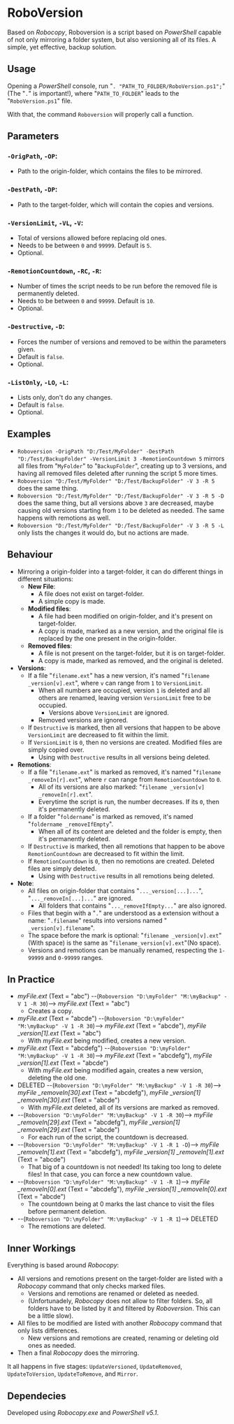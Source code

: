 # RoboVersion

Based on _Robocopy_, Roboversion is a script based on _PowerShell_ capable of not only mirroring a folder system, but also versioning all of its files. A simple, yet effective, backup solution.

## Usage

Opening a _PowerShell_ console, run "`. "PATH_TO_FOLDER/RoboVersion.ps1";`"(The "`.`" is important!), where "`PATH_TO_FOLDER`" leads to the "`RoboVersion.ps1`" file.

With that, the command `Roboversion` will properly call a function.

## Parameters

### `-OrigPath`, `-OP`:
- Path to the origin-folder, which contains the files to be mirrored.

### `-DestPath`, `-DP`:
- Path to the target-folder, which will contain the copies and versions.

### `-VersionLimit`, `-VL`, `-V`:
- Total of versions allowed before replacing old ones.
- Needs to be between `0` and `99999`. Default is `5`.
- Optional.

### `-RemotionCountdown`, `-RC`, `-R`:
- Number of times the script needs to be run before the removed file is permanently deleted.
- Needs to be between `0` and `99999`. Default is `10`.
- Optional.

### `-Destructive`, `-D`:
- Forces the number of versions and removed to be within the parameters given.
- Default is `false`.
- Optional.

### `-ListOnly`, `-LO`, `-L`:
- Lists only, don't do any changes.
- Default is `false`.
- Optional.

## Examples

- `Roboversion -OrigPath "D:/Test/MyFolder" -DestPath "D:/Test/BackupFolder" -VersionLimit 3 -RemotionCountdown 5` mirrors all files from "`MyFolder`" to "`BackupFolder`", creating up to 3 versions, and having all removed files deleted after running the script 5 more times.
- `Roboversion "D:/Test/MyFolder" "D:/Test/BackupFolder" -V 3 -R 5` does the same thing.
- `Roboversion "D:/Test/MyFolder" "D:/Test/BackupFolder" -V 3 -R 5 -D` does the same thing, but all versions above `3` are decreased, maybe causing old versions starting from `1` to be deleted as needed. The same happens with remotions as well.
- `Roboversion "D:/Test/MyFolder" "D:/Test/BackupFolder" -V 3 -R 5 -L` only lists the changes it would do, but no actions are made.

## Behaviour

- Mirroring a origin-folder into a target-folder, it can do different things in different situations:
  - __New File__:
    - A file does not exist on target-folder.
    - A simple copy is made.
  - __Modified files__:
    - A file had been modified on origin-folder, and it's present on target-folder.
    - A copy is made, marked as a new version, and the original file is replaced by the one present in the origin-folder.
  - __Removed files__:
    - A file is not present on the target-folder, but it is on target-folder.
    - A copy is made, marked as removed, and the original is deleted.
- __Versions__:
  - If a file "`filename.ext`" has a new version, it's named "`filename _version[v].ext`", where `v` can range from `1` to `VersionLimit`.
    - When all numbers are occupied, version `1` is deleted and all others are renamed, leaving version `VersionLimit` free to be occupied.
      - Versions above `VersionLimit` are ignored.
    - Removed versions are ignored.
  - If `Destructive` is marked, then all versions that happen to be above `VersionLimit` are decreased to fit within the limit.
  - If `VersionLimit` is `0`, then no versions are created. Modified files are simply copied over.
    - Using with `Destructive` results in all versions being deleted.
- __Remotions__:
  - If a file "`filename.ext`" is marked as removed, it's named "`filename _removeIn[r].ext`", where `r` can range from `RemotionCountdown` to `0`.
    - All of its versions are also marked: "`filename _version[v] _removeIn[r].ext`".
    - Everytime the script is run, the number decreases. If its `0`, then it's permanently deleted.
  - If a folder "`foldername`" is marked as removed, it's named "`foldername _removeIfEmpty`".
    - When all of its content are deleted and the folder is empty, then it's permanently deleted.
  - If `Destructive` is marked, then all remotions that happen to be above `RemotionCountdown` are decreased to fit within the limit.
  - If `RemotionCountdown` is `0`, then no remotions are created. Deleted files are simply deleted.
    - Using with `Destructive` results in all remotions being deleted.
- __Note__:
  - All files on origin-folder that contains "`..._version[...]...`", "`..._removeIn[...]...`" are ignored.
    - All folders that contains "`..._removeIfEmpty...`" are also ignored.
  - Files that begin with a "`.`" are understood as a extension without a name: "`.filename`" results into versions named "` _version[v].filename`".
  - The space before the mark is optional: "`filename _version[v].ext`"(With space) is the same as "`filename_version[v].ext`"(No space).
  - Versions and remotions can be manually renamed, respecting the `1-99999` and `0-99999` ranges.

## In Practice
- _myFile.ext_ (Text = "abc")   --(`Roboversion "D:\myFolder" "M:\myBackup" -V 1 -R 30`)--> _myFile.ext_ (Text = "abc")
  - Creates a copy.
- _myFile.ext_ (Text = "abcde") --(`Roboversion "D:\myFolder" "M:\myBackup" -V 1 -R 30`)--> _myFile.ext_ (Text = "abcde"), _myFile \_version[1].ext_ (Text = "abc")
  - With _myFile.ext_ being modified, creates a new version.
- _myFile.ext_ (Text = "abcdefg") --(`Roboversion "D:\myFolder" "M:\myBackup" -V 1 -R 30`)--> _myFile.ext_ (Text = "abcdefg"), _myFile \_version[1].ext_ (Text = "abcde")
  - With _myFile.ext_ being modified again, creates a new version, deleting the old one.
- DELETED --(`Roboversion "D:\myFolder" "M:\myBackup" -V 1 -R 30`)--> _myFile \_removeIn[30].ext_ (Text = "abcdefg"), _myFile \_version[1] \_removeIn[30].ext_ (Text = "abcde")
  - With _myFile.ext_ deleted, all of its versions are marked as removed.
- --(`Roboversion "D:\myFolder" "M:\myBackup" -V 1 -R 30`)--> _myFile \_removeIn[29].ext_ (Text = "abcdefg"), _myFile \_version[1] \_removeIn[29].ext_ (Text = "abcde")
  - For each run of the script, the countdown is decreased.
- --(`Roboversion "D:\myFolder" "M:\myBackup" -V 1 -R 1 -D`)--> _myFile \_removeIn[1].ext_ (Text = "abcdefg"), _myFile \_version[1] \_removeIn[1].ext_ (Text = "abcde")
  - That big of a countdown is not needed! Its taking too long to delete files! In that case, you can force a new countdown value.
- --(`Roboversion "D:\myFolder" "M:\myBackup" -V 1 -R 1`)--> _myFile \_removeIn[0].ext_ (Text = "abcdefg"), _myFile \_version[1] \_removeIn[0].ext_ (Text = "abcde")
  - The countdown being at 0 marks the last chance to visit the files before permanent deletion.
- --(`Roboversion "D:\myFolder" "M:\myBackup" -V 1 -R 1`)--> DELETED
  - The remotions are deleted.

## Inner Workings

Everything is based around _Robocopy_:
- All versions and remotions present on the target-folder are listed with a _Robocopy_ command that only checks marked files.
  - Versions and remotions are renamed or deleted as needed.
  - (Unfortunadely, _Robocopy_ does not allow to filter folders. So, all folders have to be listed by it and filtered by _Roboversion_. This can be a little slow).
- All files to be modified are listed with another _Robocopy_ command that only lists differences.
  - New versions and remotions are created, renaming or deleting old ones as needed.
- Then a final _Robocopy_ does the mirroring.

It all happens in five stages: `UpdateVersioned`, `UpdateRemoved`, `UpdateToVersion`, `UpdateToRemove`, and `Mirror`.
## Dependecies

Developed using _Robocopy.exe_ and _PowerShell v5.1_.
